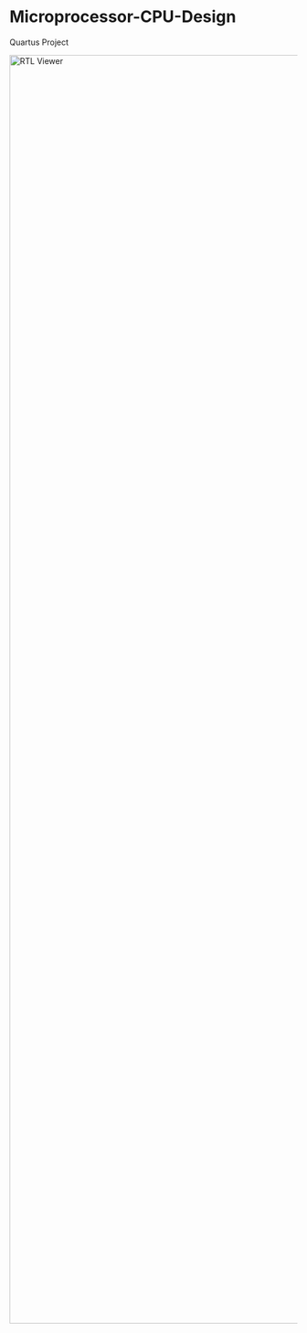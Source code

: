 # Microprocessor-CPU-Design
Quartus Project


<img width="2220" alt="RTL Viewer" src="https://user-images.githubusercontent.com/72789565/156609114-71c54bc4-1ec2-467c-a1e6-9fd2f8185d79.png">

